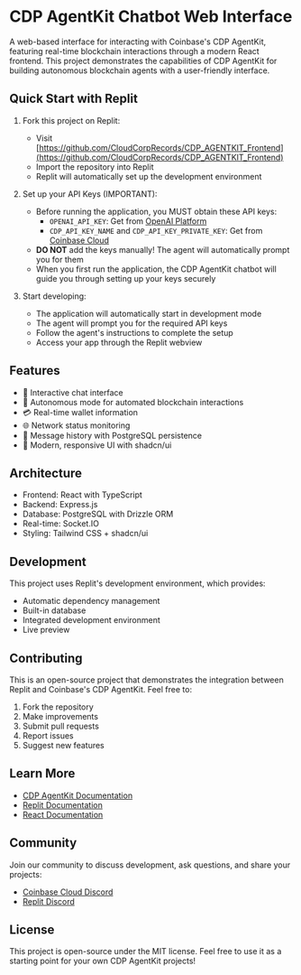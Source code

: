 # CDP AgentKit Chatbot Web Interface

A web-based interface for interacting with Coinbase's CDP AgentKit, featuring real-time blockchain interactions through a modern React frontend. This project demonstrates the capabilities of CDP AgentKit for building autonomous blockchain agents with a user-friendly interface.

## Quick Start with Replit

1. Fork this project on Replit:
   - Visit [https://github.com/CloudCorpRecords/CDP_AGENTKIT_Frontend](https://github.com/CloudCorpRecords/CDP_AGENTKIT_Frontend)
   - Import the repository into Replit
   - Replit will automatically set up the development environment

2. Set up your API Keys (IMPORTANT):
   - Before running the application, you MUST obtain these API keys:
     - `OPENAI_API_KEY`: Get from [OpenAI Platform](https://platform.openai.com)
     - `CDP_API_KEY_NAME` and `CDP_API_KEY_PRIVATE_KEY`: Get from [Coinbase Cloud](https://cloud.coinbase.com)
   - **DO NOT** add the keys manually! The agent will automatically prompt you for them
   - When you first run the application, the CDP AgentKit chatbot will guide you through setting up your keys securely

3. Start developing:
   - The application will automatically start in development mode
   - The agent will prompt you for the required API keys
   - Follow the agent's instructions to complete the setup
   - Access your app through the Replit webview

## Features

- 💬 Interactive chat interface
- 🤖 Autonomous mode for automated blockchain interactions
- 💳 Real-time wallet information
- 🌐 Network status monitoring
- 📝 Message history with PostgreSQL persistence
- 🎨 Modern, responsive UI with shadcn/ui

## Architecture

- Frontend: React with TypeScript
- Backend: Express.js
- Database: PostgreSQL with Drizzle ORM
- Real-time: Socket.IO
- Styling: Tailwind CSS + shadcn/ui

## Development

This project uses Replit's development environment, which provides:
- Automatic dependency management
- Built-in database
- Integrated development environment
- Live preview

## Contributing

This is an open-source project that demonstrates the integration between Replit and Coinbase's CDP AgentKit. Feel free to:
1. Fork the repository
2. Make improvements
3. Submit pull requests
4. Report issues
5. Suggest new features

## Learn More

- [CDP AgentKit Documentation](https://docs.cdp.coinbase.com)
- [Replit Documentation](https://docs.replit.com)
- [React Documentation](https://react.dev)

## Community

Join our community to discuss development, ask questions, and share your projects:
- [Coinbase Cloud Discord](https://discord.gg/coinbasecloud)
- [Replit Discord](https://discord.gg/replit)

## License

This project is open-source under the MIT license. Feel free to use it as a starting point for your own CDP AgentKit projects!